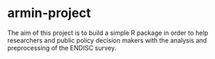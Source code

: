 # armin-project
The aim of this project is to build a simple R package in order to help researchers and public policy decision makers with the analysis and preprocessing of the ENDISC survey.
